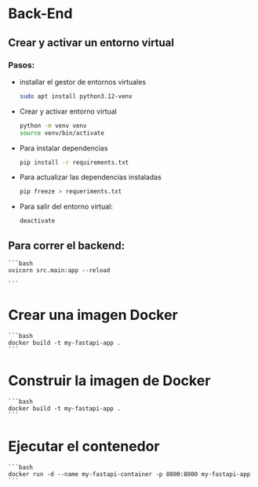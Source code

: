 # Back-End

## Crear y activar un entorno virtual

### Pasos:

- installar el gestor de entornos virtuales
   ```bash
   sudo apt install python3.12-venv

- Crear y activar entorno virtual

    ```bash
    python -m venv venv
    source venv/bin/activate
    ```

- Para instalar dependencias

    ```bash
    pip install -r requirements.txt
    ```

- Para actualizar las dependencias instaladas
    
    ```bash
    pip freeze > requeriments.txt
    ```

- Para salir del entorno virtual:
    ```bash
    deactivate
    ```
## Para correr el backend:
    ```bash
    uvicorn src.main:app --reload

    ```

# Crear una imagen Docker
    ```bash
    docker build -t my-fastapi-app .
    ```

# Construir la imagen de Docker
    ```bash
    docker build -t my-fastapi-app .
    ```

# Ejecutar el contenedor
    ```bash
    docker run -d --name my-fastapi-container -p 8000:8000 my-fastapi-app
    ```